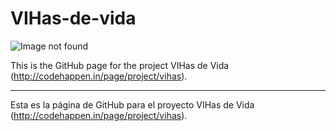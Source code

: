 VIHas-de-vida
=============

![Image not found](http://codehappen.in/img/vihas.jpg)

This is the GitHub page for the project VIHas de Vida (http://codehappen.in/page/project/vihas).

---

Esta es la página de GitHub para el proyecto VIHas de Vida (http://codehappen.in/page/project/vihas).



